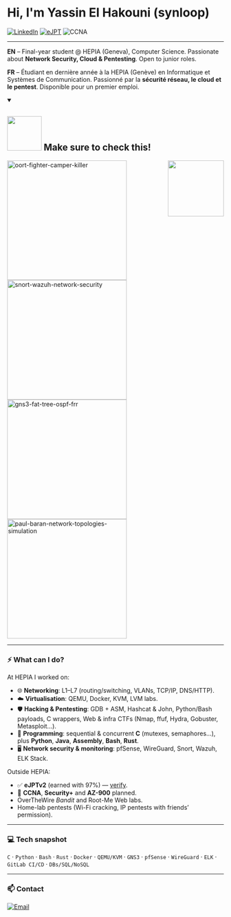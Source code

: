 # Hi, I'm **Yassin El Hakouni** (synloop)

[![LinkedIn](https://img.shields.io/badge/LinkedIn-Connect-blue?logo=linkedin)](https://www.linkedin.com/in/yassin-el-hakouni-10514a233/)
[![eJPT](https://img.shields.io/badge/eJPT-Certified-brightgreen)](https://certs.ine.com/46a350dc-8200-4550-813b-097143a7d8a3)
![CCNA](https://img.shields.io/badge/CCNA-Planned-lightgrey?logo=cisco)

---

**EN** – Final-year student @ HEPIA (Geneva), Computer Science. Passionate about **Network Security, Cloud & Pentesting**. Open to junior roles.

**FR** – Étudiant en dernière année à la HEPIA (Genève) en Informatique et Systèmes de Communication. Passionné par la **sécurité réseau, le cloud et le pentest**. Disponible pour un premier emploi.

<details open> 
  <summary><h2><img src="https://media2.giphy.com/media/v1.Y2lkPTc5MGI3NjExeDRiNnJkeWludHlvMnNxZHNjZ3BvMnI4N3l1ZGdtNHRpdGR0dnY3ZCZlcD12MV9pbnRlcm5hbF9naWZfYnlfaWQmY3Q9Zw/R5dspTNJBVL51hiSN7/giphy.gif" width ="80"> Make sure to check this!</h2></summary>

  <img align="right" height="130" src="https://media0.giphy.com/media/v1.Y2lkPTc5MGI3NjExMGhqbnVsOHF5MnRzMTA3cm9pY3czdGx4aGxqOXBhYnFuNDZiOXhkaiZlcD12MV9pbnRlcm5hbF9naWZfYnlfaWQmY3Q9Zw/3oKIPpFhwsMNrRIjN6/giphy.gif"  />
  
  <p align="left">
    <a href="https://github.com/synloop/oort-fighter-camper-killer">
      <img width="278" src="https://denvercoder1-github-readme-stats.vercel.app/api/pin/?username=synloop&repo=oort-fighter-camper-killer&theme=react&bg_color=000000&title_color=0576B9&hide_border=true&icon_color=0576B9&show_icons=false" alt="oort-fighter-camper-killer">
    </a>
    <a href="https://github.com/synloop/snort-wazuh-network-security">
      <img width="278" src="https://denvercoder1-github-readme-stats.vercel.app/api/pin/?username=synloop&repo=snort-wazuh-network-security&theme=react&bg_color=000000&title_color=0576B9&hide_border=true&icon_color=0576B9&show_icons=false" alt="snort-wazuh-network-security">
    </a>
    <a href="https://github.com/synloop/gns3-fat-tree-ospf-frr">
      <img width="278" src="https://denvercoder1-github-readme-stats.vercel.app/api/pin/?username=synloop&repo=gns3-fat-tree-ospf-frr&theme=react&bg_color=000000&title_color=0576B9&hide_border=true&icon_color=0576B9&show_icons=false" alt="gns3-fat-tree-ospf-frr">
    </a>
    <a href="https://github.com/synloop/paul-baran-network-topologies-simulation">
      <img width="278" src="https://denvercoder1-github-readme-stats.vercel.app/api/pin/?username=synloop&repo=paul-baran-network-topologies-simulation&theme=react&bg_color=000000&title_color=0576B9&hide_border=true&icon_color=0576B9&show_icons=false" alt="paul-baran-network-topologies-simulation">
    </a>
  </p>
</details>

---

### ⚡ What can I do?

At HEPIA I worked on:  
- 🌐 **Networking**: L1–L7 (routing/switching, VLANs, TCP/IP, DNS/HTTP).  
- ☁️ **Virtualisation**: QEMU, Docker, KVM, LVM labs.  
- 🛡️ **Hacking & Pentesting**: GDB + ASM, Hashcat & John, Python/Bash payloads, C wrappers, Web & infra CTFs (Nmap, ffuf, Hydra, Gobuster, Metasploit…).  
- 🔧 **Programming**: sequential & concurrent **C** (mutexes, semaphores…), plus **Python**, **Java**, **Assembly**, **Bash**, **Rust**.  
- 🖥️ **Network security & monitoring**: pfSense, WireGuard, Snort, Wazuh, ELK Stack.  

Outside HEPIA:  
- ✅ **eJPTv2** (earned with 97%) — [verify](https://certs.ine.com/46a350dc-8200-4550-813b-097143a7d8a3).  
- 🎯 **CCNA**, **Security+** and **AZ-900** planned.  
- OverTheWire *Bandit* and Root-Me Web labs.  
- Home-lab pentests (Wi-Fi cracking, IP pentests with friends’ permission).

---

### 💻 Tech snapshot
`C` · `Python` · `Bash` · `Rust` · `Docker` · `QEMU/KVM` · `GNS3` · `pfSense` · `WireGuard` · `ELK` · `GitLab CI/CD` · `DBs/SQL/NoSQL`

---

### 📫 Contact
[![Email](https://img.shields.io/badge/Email-yassin.elhakouni@outlook.fr-blue)](mailto:yassin.elhakouni@outlook.fr)

